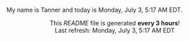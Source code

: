 My name is Tanner and today is Monday, July 3, 5:17 AM EDT.

<p align="center">This <i>README</i> file is generated <b>every 3 hours</b>!</br>Last refresh: Monday, July 3, 5:17 AM EDT<br /></p>
